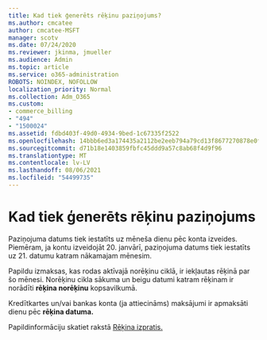 ```yaml
---
title: Kad tiek ģenerēts rēķinu paziņojums?
ms.author: cmcatee
author: cmcatee-MSFT
manager: scotv
ms.date: 07/24/2020
ms.reviewer: jkinma, jmueller
ms.audience: Admin
ms.topic: article
ms.service: o365-administration
ROBOTS: NOINDEX, NOFOLLOW
localization_priority: Normal
ms.collection: Adm_O365
ms.custom:
- commerce_billing
- "494"
- "1500024"
ms.assetid: fdbd403f-49d0-4934-9bed-1c67335f2522
ms.openlocfilehash: 14bbb6ed3a174435a2112be2eeb794a79cd13f8677270878e0fc5036509c8e08
ms.sourcegitcommit: d71b18e1403859fbfc45ddd9a57c8ab68f4d9f96
ms.translationtype: MT
ms.contentlocale: lv-LV
ms.lasthandoff: 08/06/2021
ms.locfileid: "54499735"
---
```

# <a name="when-is-the-billing-statement-generated"></a>Kad tiek ģenerēts rēķinu paziņojums

Paziņojuma datums tiek iestatīts uz mēneša dienu pēc konta izveides. Piemēram, ja kontu izveidojāt 20. janvārī, paziņojuma datums tiek iestatīts uz 21. datumu katram nākamajam mēnesim.

Papildu izmaksas, kas rodas aktīvajā norēķinu ciklā, ir iekļautas rēķinā par šo mēnesi. Norēķinu cikla sākuma un beigu datumi katram rēķinam ir norādīti **rēķina norēķinu** kopsavilkumā.

Kredītkartes un/vai bankas konta (ja attiecināms) maksājumi ir apmaksāti dienu pēc **rēķina datuma.**
  
Papildinformāciju skatiet rakstā [Rēķina izpratis.](/microsoft-365/commerce/billing-and-payments/understand-your-invoice2)